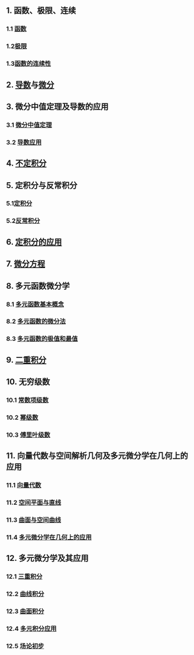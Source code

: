 ## 1. 函数、极限、连续

### 1.1 [函数](高等数学/concept/函数.md)
### 1.2[极限](高等数学/concept/极限.md)
### 1.3[函数的连续性](高等数学/concept/函数的连续性.md)


## 2. [导数](高等数学/concept/导数.md)与[微分](高等数学/concept/微分.md)


## 3. 微分中值定理及导数的应用

### 3.1 [微分中值定理](高等数学/concept/微分中值定理.md)

### 3.2 [导数应用](高等数学/concept/导数应用.md)

## 4.  [不定积分](高等数学/concept/不定积分.md)

## 5. 定积分与反常积分

### 5.1[定积分](高等数学/concept/定积分.md)
### 5.2[反常积分](高等数学/concept/反常积分.md)

## 6. [定积分的应用](高等数学/concept/定积分的应用.md)

## 7. [微分方程](高等数学/concept/微分方程.md)

## 8. 多元函数微分学

### 8.1 [多元函数基本概念](高等数学/concept/多元函数.md)
### 8.2 [多元函数的微分法](高等数学/concept/多元函数的微分法.md)
### 8.3 [多元函数的极值和最值](高等数学/concept/多元函数的极值和最值.md)

## 9. [二重积分](高等数学/concept/二重积分.md)


## 10. 无穷级数

### 10.1 [常数项级数](高等数学/concept/常数项级数.md)
### 10.2 [幂级数](高等数学/concept/幂级数.md)
### 10.3 [傅里叶级数](高等数学/concept/傅里叶级数.md)

## 11. 向量代数与空间解析几何及多元微分学在几何上的应用

### 11.1 [向量代数](高等数学/concept/向量代数.md)
### 11.2 [空间平面与直线](高等数学/concept/空间平面与直线.md)
### 11.3 [曲面与空间曲线](高等数学/concept/曲面与空间曲线.md)
### 11.4 [多元微分学在几何上的应用](高等数学/concept/多元微分学在几何上的应用.md)

## 12. 多元微分学及其应用

### 12.1 [三重积分](高等数学/concept/三重积分.md)
### 12.2 [曲线积分](高等数学/concept/曲线积分.md)
### 12.3 [曲面积分](高等数学/concept/曲面积分.md)
### 12.4 [多元积分应用](高等数学/concept/多元积分应用.md)
### 12.5 [场论初步](高等数学/concept/场论初步.md)
